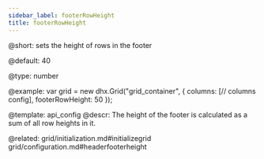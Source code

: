 ```yaml
---
sidebar_label: footerRowHeight
title: footerRowHeight
---          
```


@short: 
sets the height of rows in the footer


@default:
40


@type: number

@example: 
var grid = new dhx.Grid("grid_container", {
	columns: [// columns config],
	footerRowHeight: 50
});


@template:	api_config
@descr: 
The height of the footer is calculated as a sum of all row heights in it.

@related: grid/initialization.md#initializegrid
grid/configuration.md#headerfooterheight
